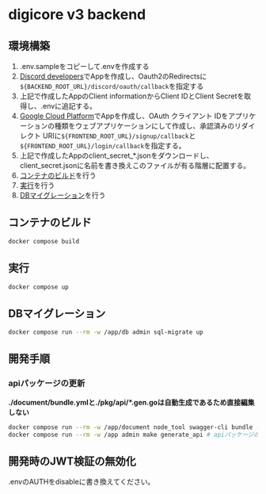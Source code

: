 # digicore v3 backend

## 環境構築

1. .env.sampleをコピーして.envを作成する
1. [Discord developers](https://discord.com/developers/applications)でAppを作成し、Oauth2のRedirectsに`${BACKEND_ROOT_URL}/discord/oauth/callback`を指定する
1. 上記で作成したAppのClient informationからClient IDとClient Secretを取得し、.envに追記する。
1. [Google Cloud Platform](https://console.cloud.google.com/home/dashboard)でAppを作成し、OAuth クライアント IDをアプリケーションの種類をウェブアプリケーションにして作成し、承認済みのリダイレクト URIに`${FRONTEND_ROOT_URL}/signup/callback`と`${FRONTEND_ROOT_URL}/login/callback`を指定する。
1. 上記で作成したAppのclient_secret_*.jsonをダウンロードし、client_secret.jsonに名前を書き換えこのファイルが有る階層に配置する。
1. [コンテナのビルド](#コンテナのビルド)を行う
1. [実行](#実行)を行う
1. [DBマイグレーション](#DBマイグレーション)を行う

## コンテナのビルド

```sh
docker compose build
```

## 実行

```sh
docker compose up
```

## DBマイグレーション

```bash
docker compose run --rm -w /app/db admin sql-migrate up
```

## 開発手順

### apiパッケージの更新

**./document/bundle.ymlと./pkg/api/*.gen.goは自動生成であるため直接編集しない**

```sh
docker compose run --rm -w /app/document node_tool swagger-cli bundle -o ./bundle.yml -t yaml ./openapi.yml # OpenAPIファイルの結合
docker compose run --rm -w /app admin make generate_api # apiパッケージの生成
```

## 開発時のJWT検証の無効化

.envのAUTHをdisableに書き換えてください。
